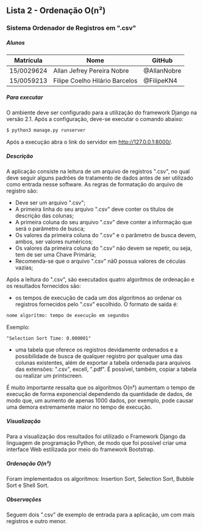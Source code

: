 ## Lista 2 - Ordenação O(n²)
### Sistema Ordenador de Registros em ".csv"

##### Alunos

| Matrícula | Nome | GitHub |
|--|--|--|
| 15/0029624 | Allan Jefrey Pereira Nobre | @AllanNobre |
| 15/0059213 | Filipe Coelho Hilário Barcelos | @FilipeKN4 |

##### Para executar
O ambiente deve ser configurado para a utilização do framework Django na versão 2.1. Após a configuração, deve-se executar o comando abaixo: 

```sh
$ python3 manage.py runserver
```

Após a execução abra o link do servidor em http://127.0.0.1:8000/.

##### Descrição
A aplicação consiste na leitura de um arquivo de registros ".csv", no qual deve seguir alguns padrões de tratamento de dados antes de ser utilizado como entrada nesse software. As regras de formatação do arquivo de registro são:

- Deve ser um arquivo ".csv";
- A primeira linha do seu arquivo ".csv" deve conter os títulos de descrição das colunas;
- A primeira coluna do seu arquivo ".csv" deve conter a informação que será o parâmetro de busca;
- Os valores da primeira coluna do ".csv" e o parâmetro de busca devem, ambos, ser valores numéricos;
- Os valores da primeira coluna do ".csv" não devem se repetir, ou seja, tem de ser uma Chave Primária;
- Recomenda-se que o arquivo ".csv" nã0 possua valores de céculas vazias;

Após a leitura do ".csv", são executados quatro algorítmos de ordenação e os resultados fornecidos são:

- os tempos de execução de cada um dos algorítmos ao ordenar os registros fornecidos pelo ".csv" escolhido. O formato de saída é:

```sh
nome algorítmo: tempo de execução em segundos
```

Exemplo:

    "Selection Sort Time: 0.000001"

- uma tabela que oferece os registros devidamente ordenados e a possibilidade de busca de qualquer registro por qualquer uma das colunas existentes, além de exportar a tabela ordenada para arquivos das extensões: ".csv", excell, ".pdf". É possível, também, copiar a tabela ou realizar um printscreen.  

É muito importante ressalta que os algorítmos O(n²) aumentam o tempo de execução de forma exponencial dependendo da quantidade de dados, de modo que, um aumento de apenas 1000 dados, por exemplo, pode causar uma demora extremamente maior no tempo de execução.

##### Visualização

Para a visualização dos resultados foi utilizado o Framework Django da linguagem de programação Python, de modo que foi possível criar uma interface Web estilizada por meio do framework Bootstrap.  

##### Ordenação O(n²)

Foram implementados os algorítmos: Insertion Sort, Selection Sort, Bubble Sort e Shell Sort.

##### Observações
Seguem dois ".csv" de exemplo de entrada para a aplicação, um com mais registros e outro menor.
